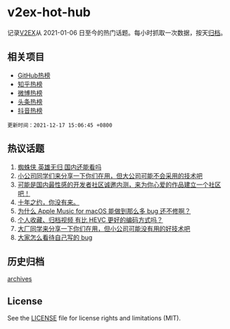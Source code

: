# v2ex-hot-hub

 记录[V2EX](https://www.v2ex.com/)从 2021-01-06 日至今的热门话题。每小时抓取一次数据，按天[归档](archives)。
 
 ## 相关项目

- [GitHub热榜](https://github.com/lonnyzhang423/github-hot-hub)
- [知乎热榜](https://github.com/lonnyzhang423/zhihu-hot-hub)
- [微博热榜](https://github.com/lonnyzhang423/weibo-hot-hub)
- [头条热榜](https://github.com/lonnyzhang423/toutiao-hot-hub)
- [抖音热榜](https://github.com/lonnyzhang423/douyin-hot-hub)


 `更新时间：2021-12-17 15:06:45 +0800`

## 热议话题

1. [蜘蛛侠 英雄无归 国内还能看吗](https://www.v2ex.com/t/822715)
1. [小公司同学们来分享一下你们在用，但大公司可能不会采用的技术吧](https://www.v2ex.com/t/822738)
1. [可能是国内最性感的开发者社区诚邀内测，来为你心爱的作品建立一个社区吧！](https://www.v2ex.com/t/822746)
1. [十年之约，你没有来。](https://www.v2ex.com/t/822731)
1. [为什么 Apple Music for macOS 能做到那么多 bug 还不修啊？](https://www.v2ex.com/t/822670)
1. [个人收藏、归档视频 有比 HEVC 更好的编码方式吗？](https://www.v2ex.com/t/822616)
1. [大厂同学来分享一下你们在用，但小公司可能没有用的好技术吧](https://www.v2ex.com/t/822720)
1. [大家怎么看待自己写的 bug](https://www.v2ex.com/t/822756)

## 历史归档

[archives](archives)

## License

See the [LICENSE](LICENSE) file for license rights and limitations (MIT).
